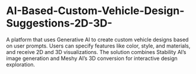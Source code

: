 # AI-Based-Custom-Vehicle-Design-Suggestions-2D-3D-
A platform that uses Generative AI to create custom vehicle designs based on user prompts. Users can specify features like color, style, and materials, and receive 2D and 3D visualizations. The solution combines Stability AI’s image generation and Meshy AI’s 3D conversion for interactive design exploration.
